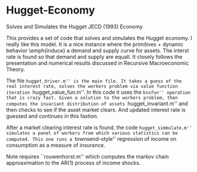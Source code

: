 # Hugget-Economy
Solves and Simulates the Hugget JECD (1993) Economy

This provides a set of code that solves and simulates the Hugget economy. I really like this model. It is a nice instance where the primitives + dynamic behavior \emph{induce} a demand and supply curve for assets. The interst rate is found so that demand and supply are equall. It closely follows the presentation and numerical results discussed in Recursive Macroeconomic Theory.

The file ``hugget_driver.m'' is the main file. It takes a guess of the real interest rate, solves the workers problem via value function iteration ``hugget_value_fun.m''. In this code it uses the ``bsxfun'' operation that is crazy fast. Given a solution to the workers problem, then computes the invariant distribution of assets ``hugget_invariant.m'' and then checks to see if the asset market clears. And updated interest rate is guessed and continues in this fastion.

After a market clearing interest rate is found, the code ``hugget_simmulate.m'' simulates a panel of workers from which various statistics can be computed. This one runs a ``townsend-style'' regression of income on consumption as a measure of insurance. 

Note requires ``rouwenhorst.m'' which computes the markov chain approaximation to the AR(1) process of income shocks. 
